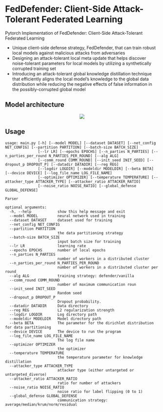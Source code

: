 # FedDefender: Client-Side Attack-Tolerant Federated Learning 

Pytorch Implementation of FedDefender: Client-Side Attack-Tolerant Federated Learning
* Unique client-side defense strategy, FedDefender, that can train robust local models against malicious attacks from adversaries
* Designing an attack-tolerant local meta update that helps discover noise-tolerant parameters for local models by utilizing a synthetically corrupted training set
* Introducing an attack-tolerant global knowledge distillation technique that efficiently aligns the local model’s knowledge to the global data distribution while reducing the negative effects of false information in the possibly-corrupted global model


## Model architecture ##
<center><img src="./fig/model.png"> </center>

## Usage ##
```
usage: main.py [-h] [--model MODEL] [--dataset DATASET] [--net_config NET_CONFIG] [--partition PARTITION] [--batch-size BATCH_SIZE]
               [--lr LR] [--epochs EPOCHS] [--n_parties N_PARTIES] [--n_parties_per_round N_PARTIES_PER_ROUND] [--alg ALG]
               [--comm_round COMM_ROUND] [--init_seed INIT_SEED] [--dropout_p DROPOUT_P] [--datadir DATADIR] [--reg REG]
               [--logdir LOGDIR] [--modeldir MODELDIR] [--beta BETA] [--device DEVICE] [--log_file_name LOG_FILE_NAME]
               [--optimizer OPTIMIZER] [--temperature TEMPERATURE] [--attacker_type ATTACKER_TYPE] [--attacker_ratio ATTACKER_RATIO]
               [--noise_ratio NOISE_RATIO] [--global_defense GLOBAL_DEFENSE]

Parser

optional arguments:
  -h, --help            show this help message and exit
  --model MODEL         neural network used in training
  --dataset DATASET     dataset used for training
  --net_config NET_CONFIG
  --partition PARTITION
                        the data partitioning strategy
  --batch-size BATCH_SIZE
                        input batch size for training 
  --lr LR               learning rate 
  --epochs EPOCHS       number of local epochs
  --n_parties N_PARTIES
                        number of workers in a distributed cluster
  --n_parties_per_round N_PARTIES_PER_ROUND
                        number of workers in a distributed cluster per round
  --alg ALG             training strategy: defender/vanilla
  --comm_round COMM_ROUND
                        number of maximum communication roun
  --init_seed INIT_SEED
                        Random seed
  --dropout_p DROPOUT_P
                        Dropout probability. 
  --datadir DATADIR     Data directory
  --reg REG             L2 regularization strength
  --logdir LOGDIR       Log directory path
  --modeldir MODELDIR   Model directory path
  --beta BETA           The parameter for the dirichlet distribution for data partitioning
  --device DEVICE       The device to run the program
  --log_file_name LOG_FILE_NAME
                        The log file name
  --optimizer OPTIMIZER
                        the optimizer
  --temperature TEMPERATURE
                        the temperature parameter for knowledge distillation
  --attacker_type ATTACKER_TYPE
                        attacker type (either untargeted or untargeted_diverse)
  --attacker_ratio ATTACKER_RATIO
                        ratio for number of attackers
  --noise_ratio NOISE_RATIO
                        noise ratio for label flipping (0 to 1)
  --global_defense GLOBAL_DEFENSE
                        communication strategy: average/median/krum/norm/residual
```

